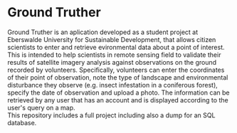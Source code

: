 # Ground Truther
Ground Truther is an aplication developed as a student project at Eberswalde University for Sustainable Development, that allows citizen scientists to enter and retrieve evironmental data about a point of interest. This is intended to help scientists in remote sensing field to validate their results of satellite imagery analysis against observations on the ground recorded by volunteers. Specifically, volunteers can enter the coordinates of their point of observation, note the type of landscape and environmental disturbance they observe (e.g. insect infestation in a coniferous forest), specify the date of observation and upload a photo. The information can be retrieved by any user that has an account and is displayed according to the user's query on a map.    
This repository includes a full project including also a dump for an SQL database. 

